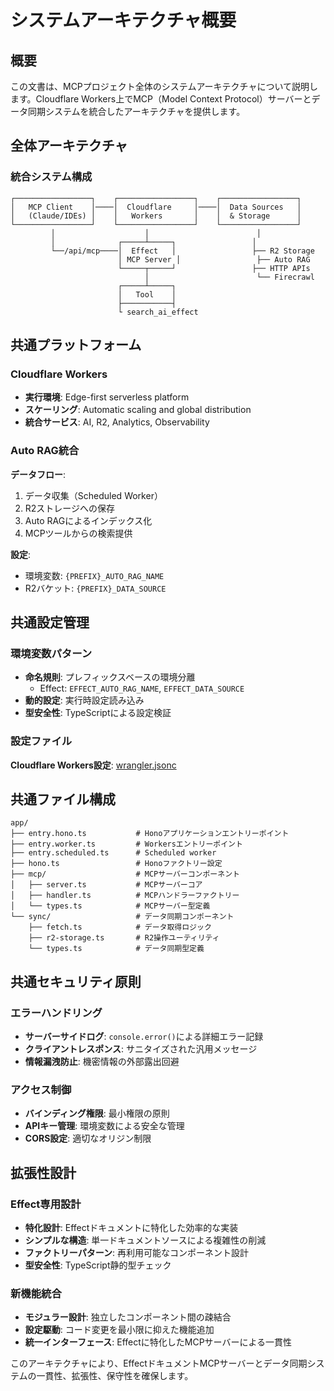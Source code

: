 # システムアーキテクチャ概要

## 概要

この文書は、MCPプロジェクト全体のシステムアーキテクチャについて説明します。Cloudflare Workers上でMCP（Model Context Protocol）サーバーとデータ同期システムを統合したアーキテクチャを提供します。

## 全体アーキテクチャ

### 統合システム構成

```
┌─────────────────┐    ┌─────────────────┐    ┌─────────────────┐
│   MCP Client    │────│  Cloudflare     │────│  Data Sources   │
│   (Claude/IDEs) │    │   Workers       │    │  & Storage      │
└─────────────────┘    └─────────────────┘    └─────────────────┘
         │                    │                        │
         │              ┌─────┴─────┐                 │
         └──/api/mcp────│  Effect   │                 ├── R2 Storage
                        │ MCP Server │                 ├── Auto RAG
                        └─────┬─────┘                 ├── HTTP APIs
                              │                        └── Firecrawl
                        ┌─────┴─────┐
                        │   Tool    │
                        ├───────────┤
                        └ search_ai_effect
```

## 共通プラットフォーム

### Cloudflare Workers

- **実行環境**: Edge-first serverless platform
- **スケーリング**: Automatic scaling and global distribution
- **統合サービス**: AI, R2, Analytics, Observability

### Auto RAG統合

**データフロー**:

1. データ収集（Scheduled Worker）
2. R2ストレージへの保存
3. Auto RAGによるインデックス化
4. MCPツールからの検索提供

**設定**:

- 環境変数: `{PREFIX}_AUTO_RAG_NAME`
- R2バケット: `{PREFIX}_DATA_SOURCE`

## 共通設定管理

### 環境変数パターン

- **命名規則**: プレフィックスベースの環境分離
  - Effect: `EFFECT_AUTO_RAG_NAME`, `EFFECT_DATA_SOURCE`
- **動的設定**: 実行時設定読み込み
- **型安全性**: TypeScriptによる設定検証

### 設定ファイル

**Cloudflare Workers設定**: [wrangler.jsonc](../wrangler.jsonc)

## 共通ファイル構成

```
app/
├── entry.hono.ts           # Honoアプリケーションエントリーポイント
├── entry.worker.ts         # Workersエントリーポイント
├── entry.scheduled.ts      # Scheduled worker
├── hono.ts                 # Honoファクトリー設定
├── mcp/                    # MCPサーバーコンポーネント
│   ├── server.ts           # MCPサーバーコア
│   ├── handler.ts          # MCPハンドラーファクトリー
│   └── types.ts            # MCPサーバー型定義
└── sync/                   # データ同期コンポーネント
    ├── fetch.ts            # データ取得ロジック
    ├── r2-storage.ts       # R2操作ユーティリティ
    └── types.ts            # データ同期型定義
```

## 共通セキュリティ原則

### エラーハンドリング

- **サーバーサイドログ**: `console.error()`による詳細エラー記録
- **クライアントレスポンス**: サニタイズされた汎用メッセージ
- **情報漏洩防止**: 機密情報の外部露出回避

### アクセス制御

- **バインディング権限**: 最小権限の原則
- **APIキー管理**: 環境変数による安全な管理
- **CORS設定**: 適切なオリジン制限

## 拡張性設計

### Effect専用設計

- **特化設計**: Effectドキュメントに特化した効率的な実装
- **シンプルな構造**: 単一ドキュメントソースによる複雑性の削減
- **ファクトリーパターン**: 再利用可能なコンポーネント設計
- **型安全性**: TypeScript静的型チェック

### 新機能統合

- **モジュラー設計**: 独立したコンポーネント間の疎結合
- **設定駆動**: コード変更を最小限に抑えた機能追加
- **統一インターフェース**: Effectに特化したMCPサーバーによる一貫性

このアーキテクチャにより、EffectドキュメントMCPサーバーとデータ同期システムの一貫性、拡張性、保守性を確保します。
